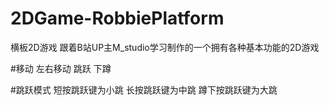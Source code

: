 # 2DGame-RobbiePlatform
横板2D游戏
跟着B站UP主M_studio学习制作的一个拥有各种基本功能的2D游戏

#移动
左右移动
跳跃
下蹲

#跳跃模式
短按跳跃键为小跳
长按跳跃键为中跳
蹲下按跳跃键为大跳


